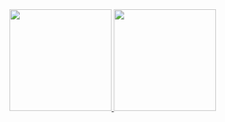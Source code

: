 <div>
<a href="https://github.com/keelly-18">
<img loading="lazy" height="180em" src="https://github-readme-stats.vercel.app/api/top-langs/?username=keelly-18&layout=compact&langs_count=7&theme=midnight-purple"/>
<img loading="lazy" height="180em" src="https://github-readme-stats.vercel.app/api?username=keelly-18&show_icons=true&theme=midnight-purple&include_all_commits=true&count_private=true"/>
</div>

